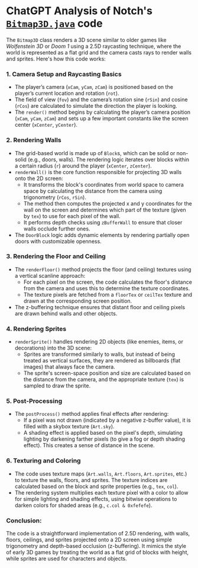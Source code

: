 # ChatGPT Analysis of Notch's [`Bitmap3D.java`](https://github.com/skeeto/Prelude-of-the-Chambered/blob/master/src/com/mojang/escape/gui/Bitmap3D.java) code

The `Bitmap3D` class renders a 3D scene similar to older games like *Wolfenstein 3D* or *Doom 1* using a 2.5D raycasting technique, where the world is represented as a flat grid and the camera casts rays to render walls and sprites. Here's how this code works:

### 1. **Camera Setup and Raycasting Basics**
   - The player’s camera (`xCam`, `yCam`, `zCam`) is positioned based on the player’s current location and rotation (`rot`).
   - The field of view (`fov`) and the camera’s rotation sine (`rSin`) and cosine (`rCos`) are calculated to simulate the direction the player is looking.
   - The `render()` method begins by calculating the player’s camera position (`xCam`, `yCam`, `zCam`) and sets up a few important constants like the screen center (`xCenter`, `yCenter`).

### 2. **Rendering Walls**
   - The grid-based world is made up of `Block`s, which can be solid or non-solid (e.g., doors, walls). The rendering logic iterates over blocks within a certain radius (`r`) around the player (`xCenter`, `zCenter`).
   - `renderWall()` is the core function responsible for projecting 3D walls onto the 2D screen:
     - It transforms the block's coordinates from world space to camera space by calculating the distance from the camera using trigonometry (`rCos`, `rSin`).
     - The method then computes the projected x and y coordinates for the wall on the screen and determines which part of the texture (given by `tex`) to use for each pixel of the wall.
     - It performs depth checks using `zBufferWall` to ensure that closer walls occlude further ones.
   - The `DoorBlock` logic adds dynamic elements by rendering partially open doors with customizable openness.

### 3. **Rendering the Floor and Ceiling**
   - The `renderFloor()` method projects the floor (and ceiling) textures using a vertical scanline approach:
     - For each pixel on the screen, the code calculates the floor's distance from the camera and uses this to determine the texture coordinates.
     - The texture pixels are fetched from a `floorTex` or `ceilTex` texture and drawn at the corresponding screen position.
   - The z-buffering technique ensures that distant floor and ceiling pixels are drawn behind walls and other objects.

### 4. **Rendering Sprites**
   - `renderSprite()` handles rendering 2D objects (like enemies, items, or decorations) into the 3D scene:
     - Sprites are transformed similarly to walls, but instead of being treated as vertical surfaces, they are rendered as billboards (flat images) that always face the camera.
     - The sprite's screen-space position and size are calculated based on the distance from the camera, and the appropriate texture (`tex`) is sampled to draw the sprite.

### 5. **Post-Processing**
   - The `postProcess()` method applies final effects after rendering:
     - If a pixel was not drawn (indicated by a negative z-buffer value), it is filled with a skybox texture (`Art.sky`).
     - A shading effect is applied based on the pixel's depth, simulating lighting by darkening farther pixels (to give a fog or depth shading effect). This creates a sense of distance in the scene.

### 6. **Texturing and Coloring**
   - The code uses texture maps (`Art.walls`, `Art.floors`, `Art.sprites`, etc.) to texture the walls, floors, and sprites. The texture indices are calculated based on the block and sprite properties (e.g., `tex`, `col`).
   - The rendering system multiplies each texture pixel with a color to allow for simple lighting and shading effects, using bitwise operations to darken colors for shaded areas (e.g., `c.col & 0xfefefe`).

### Conclusion:
The code is a straightforward implementation of 2.5D rendering, with walls, floors, ceilings, and sprites projected onto a 2D screen using simple trigonometry and depth-based occlusion (z-buffering). It mimics the style of early 3D games by treating the world as a flat grid of blocks with height, while sprites are used for characters and objects.